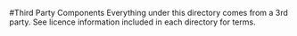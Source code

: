#Third Party Components
Everything under this directory comes from a 3rd party. See licence information included in each directory for terms.